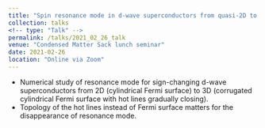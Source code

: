 ```yaml
---
title: "Spin resonance mode in d-wave superconductors from quasi-2D to 3D"
collection: talks
<!-- type: "Talk" -->
permalink: /talks/2021_02_26_talk
venue: "Condensed Matter Sack lunch seminar"
date: 2021-02-26
location: "Online via Zoom"
---
```


- Numerical study of resonance mode for sign-changing d-wave superconductors from 2D (cylindrical Fermi surface) to 3D (corrugated cylindrical Fermi surface with hot lines gradually closing).
- Topology of the hot lines instead of Fermi surface matters for the disappearance of resonance mode.
